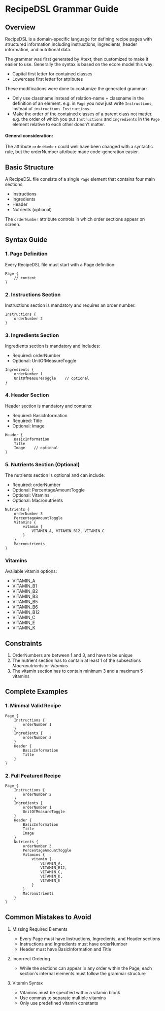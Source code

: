 # RecipeDSL Grammar Guide

## Overview
RecipeDSL is a domain-specific language for defining recipe pages with structured information including instructions, ingredients, header information, and nutritional data.

The grammar was first generated by Xtext, then customized to make it easier to use. Generally the syntax is based on the ecore model this way:
- Capital first letter for contained classes
- Lowercase first letter for attributes

These modifications were done to costumize the generated grammar:
- Only use classname instead of relation-name + classname in the definition of an element. e.g. in `Page` you now just write `Instructions`, instead of `instructions Instructions`.
- Make the order of the contained classes of a parent class not matter. e.g. the order of which you put `Instructions` and `Ingredients` in the `Page` element relative to each other doesn't matter.

#### General consideration:
The attribute `orderNumber` could well have been changed with a syntactic rule, but the orderNumber attribute made code-generation easier.

## Basic Structure
A RecipeDSL file consists of a single `Page` element that contains four main sections:
- Instructions
- Ingredients
- Header
- Nutrients (optional)

The `orderNumber` attribute controls in which order sections appear on screen.

## Syntax Guide

### 1. Page Definition
Every RecipeDSL file must start with a Page definition:

```
Page {
    // content
}
```

### 2. Instructions Section
Instructions section is mandatory and requires an order number.

```
Instructions {
    orderNumber 2
}
```

### 3. Ingredients Section
Ingredients section is mandatory and includes:
- Required: orderNumber
- Optional: UnitOfMeasureToggle

```
Ingredients {
    orderNumber 1
    UnitOfMeasureToggle    // optional
}
```

### 4. Header Section
Header section is mandatory and contains:
- Required: BasicInformation
- Required: Title
- Optional: Image

```
Header {
    BasicInformation
    Title
    Image    // optional
}
```

### 5. Nutrients Section (Optional)
The nutrients section is optional and can include:
- Required: orderNumber
- Optional: PercentageAmountToggle
- Optional: Vitamins
- Optional: Macronutrients

```
Nutrients {
    orderNumber 3
    PercentageAmountToggle
    Vitamins {
        vitamin {
            VITAMIN_A, VITAMIN_B12, VITAMIN_C
        }
    }
    Macronutrients
}
```

### Vitamins
Available vitamin options:
- VITAMIN_A
- VITAMIN_B1
- VITAMIN_B2
- VITAMIN_B3
- VITAMIN_B5
- VITAMIN_B6
- VITAMIN_B12
- VITAMIN_C
- VITAMIN_E
- VITAMIN_K

## Constraints
1. OrderNumbers are between 1 and 3, and have to be unique
2. The nutrient section has to contain at least 1 of the subsections *Macronutrients* or *Vitamins*
3. The vitamin section has to contain minimum 3 and a maximum 5 vitamins

## Complete Examples

### 1. Minimal Valid Recipe
```
Page {
    Instructions {
        orderNumber 1
    }
    Ingredients {
        orderNumber 2
    }
    Header {
        BasicInformation
        Title
    }
}
```

### 2. Full Featured Recipe
```
Page {
    Instructions {
        orderNumber 2
    }
    Ingredients {
        orderNumber 1
        UnitOfMeasureToggle
    }
    Header {
        BasicInformation
        Title
        Image
    }
    Nutrients {
        orderNumber 3
        PercentageAmountToggle
        Vitamins {
            vitamin {
                VITAMIN_A,
                VITAMIN_B12,
                VITAMIN_C,
                VITAMIN_D,
                VITAMIN_E
            }
        }
        Macronutrients
    }
}
```

## Common Mistakes to Avoid

1. Missing Required Elements
   - Every Page must have Instructions, Ingredients, and Header sections
   - Instructions and Ingredients must have orderNumber
   - Header must have BasicInformation and Title

2. Incorrect Ordering
   - While the sections can appear in any order within the Page, each section's internal elements must follow the grammar structure

3. Vitamin Syntax
   - Vitamins must be specified within a vitamin block
   - Use commas to separate multiple vitamins
   - Only use predefined vitamin constants
